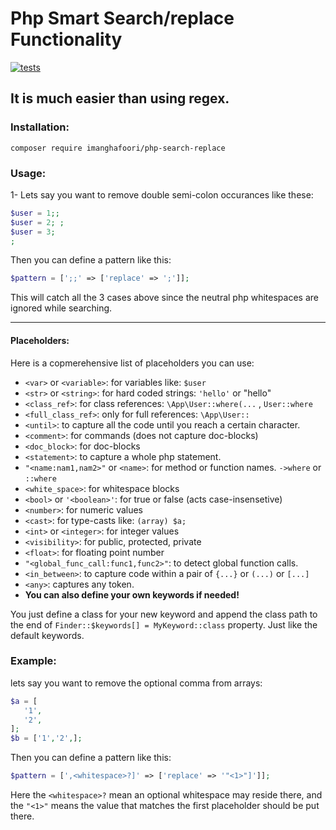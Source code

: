 # Php Smart Search/replace Functionality
[![tests](https://github.com/imanghafoori1/php-smart-search-replace/actions/workflows/tests.yml/badge.svg?branch=main)](https://github.com/imanghafoori1/php-smart-search-replace/actions/workflows/tests.yml)
## It is much easier than using regex.

### Installation:

```
composer require imanghafoori/php-search-replace
```

### Usage:



1- Lets say you want to remove double semi-colon occurances like these:
```php
$user = 1;;
$user = 2; ;
$user = 3;
;

```
Then you can define a pattern like this:
```php
$pattern = [';;' => ['replace' => ';']];
```
This will catch all the 3 cases above since the neutral php whitespaces are ignored while searching.

-------------------

#### Placeholders:

Here is a copmerehensive list of placeholders you can use:

- `<var>` or `<variable>`: for variables like: `$user`
- `<str>` or `<string>`: for hard coded strings: `'hello'` or "hello"
- `<class_ref>`: for class references:  `\App\User::where(...` , `User::where`
- `<full_class_ref>`: only for full references:  `\App\User::`
- `<until>`: to capture all the code until you reach a certain character.
- `<comment>`: for commands (does not capture doc-blocks)
- `<doc_block>`: for doc-blocks
- `<statement>`: to capture a whole php statement.
- `"<name:nam1,nam2>"` or `<name>`: for method or function names. `->where` or `::where`
- `<white_space>`: for whitespace blocks
- `<bool>` or `'<boolean>'`: for true or false (acts case-insensetive)
- `<number>`: for numeric values
- `<cast>`: for type-casts like: `(array) $a;`
- `<int>` or `<integer>`: for integer values
- `<visibility>`: for public, protected, private
- `<float>`: for floating point number
- `"<global_func_call:func1,func2>"`: to detect global function calls.
- `<in_between>`: to capture code within a pair of  `{...}` or `(...)` or `[...]`
- `<any>`: captures any token.
- **You can also define your own keywords if needed!**

You just define a class for your new keyword and append the class path to the end of `Finder::$keywords[] = MyKeyword::class` property.
Just like the default keywords.


### Example:
lets say you want to remove the optional comma from arrays:
```php
$a = [
   '1',
   '2',
];
$b = ['1','2',];
```
Then you can define a pattern like this:
```php
$pattern = [',<whitespace>?]' => ['replace' => '"<1>"]']];
```
Here the `<whitespace>?` mean an optional whitespace may reside there, and the `"<1>"` means the value that matches the first placeholder should be put there.

